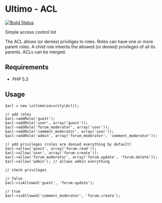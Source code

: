 # Ultimo - ACL
[![Build Status](https://travis-ci.org/robvanaarle/ultimo-ac;.svg?branch=master)](https://travis-ci.org/robvanaarle/ultimo-acl)

Simple access control list

The ACL allows (or denies) priviliges to roles. Roles can have one or more parent roles. A child role inherits the allowed (or denied) privileges of all its parents. ACLs can be merged.

## Requirements
* PHP 5.3

## Usage

	$acl = new \ultimo\security\Acl();
	
	// add roles
	$acl->addRole('guest');
	$acl->addRole('user', array('guest'));
	$acl->addRole('forum_moderator', array('user'));
	$acl->addRole('comment_moderator', array('user'));
	$acl->addRole('admin', array('forum_moderator', 'comment_moderator'));
	
	// add privileges (roles are denied everything by default)
	$acl->allow('guest', array('forum.read'));
	$acl->allow('user', array('forum.create'));
	$acl->allow('forum_moderator', array('forum.update', 'forum.delete'));
	$acl->allow('admin'); // allows admin everything
	
	// check privileges
	
	// false
	$acl->isAllowed('guest', 'forum.update');
	
	// true
	$acl->isAllowed('comment_moderator', 'forum.create');
